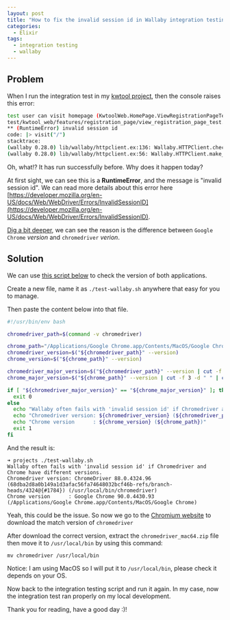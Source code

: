 ```yaml
---
layout: post
title: "How to fix the invalid session id in Wallaby integration testing"
categories:
  - Elixir
tags:
  - integration testing
  - wallaby
---
```


## Problem

When I run the integration test in my [kwtool project](https://github.com/byhbt/kwtool), then the console raises this error:

```bash
test user can visit homepage (KwtoolWeb.HomePage.ViewRegistrationPageTest)
test/kwtool_web/features/registration_page/view_registration_page_test.exs:11
** (RuntimeError) invalid session id
code: |> visit("/")
stacktrace:
(wallaby 0.28.0) lib/wallaby/httpclient.ex:136: Wallaby.HTTPClient.check_for_response_errors/1
(wallaby 0.28.0) lib/wallaby/httpclient.ex:56: Wallaby.HTTPClient.make_request/5
```

Oh, what!? It has run successfully before. Why does it happen today?

At first sight, we can see this is a **RuntimeError**, and the message is "invalid session id".
We can read more details about this error here [https://developer.mozilla.org/en-US/docs/Web/WebDriver/Errors/InvalidSessionID](https://developer.mozilla.org/en-US/docs/Web/WebDriver/Errors/InvalidSessionID).

[Dig a bit deeper](https://github.com/elixir-wallaby/wallaby/issues/468), we can see the reason is the difference between `Google Chrome` *version* and `chromedriver` *verion*.

## Solution

We can use [this script below](https://github.com/elixir-wallaby/wallaby/issues/468#issuecomment-810518368) to check the version of both applications.

Create a new file, name it as `./test-wallaby.sh` anywhere that easy for you to manage.

Then paste the content below into that file.

```bash
#!/usr/bin/env bash

chromedriver_path=$(command -v chromedriver)

chrome_path="/Applications/Google Chrome.app/Contents/MacOS/Google Chrome"
chromedriver_version=$("${chromedriver_path}" --version)
chrome_version=$("${chrome_path}" --version)

chromedriver_major_version=$("${chromedriver_path}" --version | cut -f 2 -d " " | cut -f 1 -d ".")
chrome_major_version=$("${chrome_path}" --version | cut -f 3 -d " " | cut -f 1 -d ".")

if [ "${chromedriver_major_version}" == "${chrome_major_version}" ]; then
  exit 0
else
  echo "Wallaby often fails with 'invalid session id' if Chromedriver and Chrome have different versions."
  echo "Chromedriver version: ${chromedriver_version} (${chromedriver_path})"
  echo "Chrome version      : ${chrome_version} (${chrome_path})"
  exit 1
fi
```

And the result is:

```shell
➜ projects ./test-wallaby.sh
Wallaby often fails with 'invalid session id' if Chromedriver and Chrome have different versions.
Chromedriver version: ChromeDriver 88.0.4324.96 (68dba2d8a0b149a1d3afac56fa74648032bcf46b-refs/branch-heads/4324@{#1784}) (/usr/local/bin/chromedriver)
Chrome version      : Google Chrome 90.0.4430.93  (/Applications/Google Chrome.app/Contents/MacOS/Google Chrome)
```

Yeah, this could be the issue. So now we go to the [Chromium website](https://chromedriver.chromium.org/downloads) to download the match version of `chromedriver`

After download the correct version, extract the `chromedriver_mac64.zip` file then move it to `/usr/local/bin` by using this command:

```shell
mv chromedriver /usr/local/bin
```
Notice: I am using MacOS so I will put it to `/usr/local/bin`, please check it depends on your OS.

Now back to the integration testing script and run it again. In my case, now the integration test ran properly on my local development.

Thank you for reading, have a good day :)!
